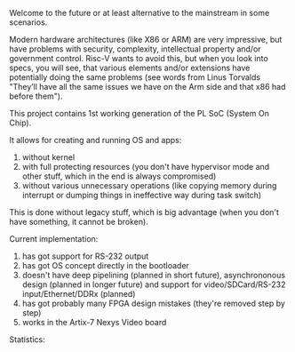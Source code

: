 Welcome to the future or at least alternative to the mainstream in some scenarios.

Modern hardware architectures (like X86 or ARM) are very impressive, but have
problems with security, complexity, intellectual property and/or government
control. Risc-V wants to avoid this, but when you look into specs, you will
see, that various elements and/or extensions have potentially doing the same
problems (see words from Linus Torvalds "They’ll have all
the same issues we have on the Arm side and that x86 had before them").

This project contains 1st working generation of the PL SoC (System On Chip).

It allows for creating and running OS and apps:

1. without kernel
2. with full protecting resources (you don't have hypervisor mode and other
stuff, which in the end is always compromised)
3. without various unnecessary operations (like copying memory during
interrupt or dumping things in ineffective way during task switch)

This is done without legacy stuff, which is big advantage (when you don't
have something, it cannot be broken).

Current implementation:

1. has got support for RS-232 output
2. has got OS concept directly in the bootloader
3. doesn't have deep pipelining (planned in short future), asynchrononous design
(planned in longer future) and support for video/SDCard/RS-232 input/Ethernet/DDRx
(planned)
4. has got probably many FPGA design mistakes (they're removed step by step)
5. works in the Artix-7 Nexys Video board

Statistics:

